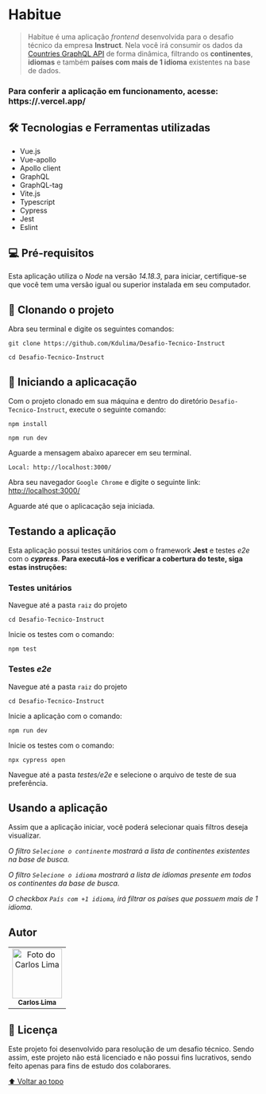 # Habitue

> Habitue é uma aplicação _frontend_ desenvolvida para o desafio técnico da empresa **Instruct**. Nela você irá consumir os dados da [Countries GraphQL API](https://countries.trevorblades.com/graphql) de forma dinâmica, filtrando os **continentes**, **idiomas** e também **países com mais de 1 idioma** existentes na base de dados.

### Para conferir a aplicação em funcionamento, acesse: https://.vercel.app/

## 🛠️ Tecnologias e Ferramentas utilizadas

* Vue.js
* Vue-apollo
* Apollo client
* GraphQL
* GraphQL-tag
* Vite.js
* Typescript
* Cypress
* Jest
* Eslint

## 💻 Pré-requisitos

Esta aplicação utiliza o _Node_ na versão _14.18.3_, para iniciar, certifique-se que você tem uma versão igual ou superior instalada em seu computador.

## 🚀 Clonando o projeto


Abra seu terminal e digite os seguintes comandos:
```
git clone https://github.com/Kdulima/Desafio-Tecnico-Instruct

cd Desafio-Tecnico-Instruct
```
## 🚀 Iniciando a aplicacação
Com o projeto clonado em sua máquina e dentro do diretório `Desafio-Tecnico-Instruct`, execute o seguinte comando:

```
npm install
```

```
npm run dev
```
Aguarde a mensagem abaixo aparecer em seu terminal. 

```
Local: http://localhost:3000/
``` 

Abra seu navegador `Google Chrome` e digite o seguinte link:
[http://localhost:3000/](http://localhost:3000/)

Aguarde até que o aplicacação seja iniciada.

## Testando a aplicação

Esta aplicação possui testes unitários com o framework **Jest** e testes _e2e_ com o _**cypress**_. **Para executá-los e verificar a cobertura do teste, siga estas instruções:**

### **Testes unitários**

Navegue até a pasta `raiz` do projeto
```
cd Desafio-Tecnico-Instruct
```
Inicie os testes com o comando:
```
npm test
```

### **Testes _e2e_**

Navegue até a pasta `raiz` do projeto
```
cd Desafio-Tecnico-Instruct
```

Inicie a aplicação com o comando:
```
npm run dev
```

Inicie os testes com o comando:
```
npx cypress open
```

Navegue até a pasta _testes/e2e_ e selecione o arquivo de teste de sua preferência.
## Usando a aplicação

Assim que a aplicação iniciar, você poderá selecionar quais filtros deseja visualizar.

_O filtro `Selecione o continente` mostrará a lista de continentes existentes na base de busca._

_O filtro `Selecione o idioma` mostrará a lista de idiomas presente em todos os continentes da base de busca._

_O checkbox `País com +1 idioma`, irá filtrar os países que possuem mais de 1 idioma._


## Autor

<table>
  <tr>
    <td align="center">
      <a href="https://www.linkedin.com/in/carloslima90/" target="_blank" rel="noopener noreferrer">
        <img src="https://ca.slack-edge.com/TDXK4RHFF-U02DS2K8TNX-04fa7e891184-512" width="100px;" alt="Foto do Carlos Lima"/><br>
        <sub>
          <b>Carlos Lima</b>
        </sub>
      </a>
    </td>
  </tr>
</table>


## 📝 Licença

Este projeto foi desenvolvido para resolução de um desafio técnico. Sendo assim, este projeto não está licenciado e não possui fins lucrativos, sendo feito apenas para fins de estudo dos colaborares.

[⬆ Voltar ao topo](#Habitue)<br>
